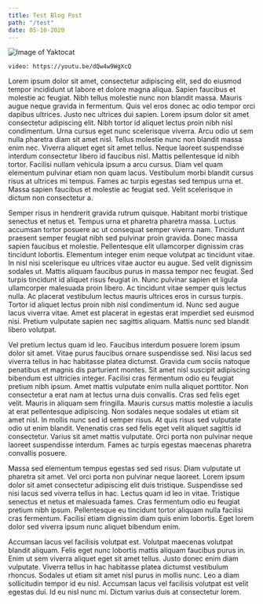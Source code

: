 ```yaml
---
title: Test Blog Post
path: "/test"
date: 05-10-2020
---
```

![Image of Yaktocat](https://octodex.github.com/images/yaktocat.png)

`video: https://youtu.be/dQw4w9WgXcQ`

Lorem ipsum dolor sit amet, consectetur adipiscing elit, sed do eiusmod tempor incididunt ut labore et dolore magna aliqua. Sapien faucibus et molestie ac feugiat. Nibh tellus molestie nunc non blandit massa. Mauris augue neque gravida in fermentum. Quis vel eros donec ac odio tempor orci dapibus ultrices. Justo nec ultrices dui sapien. Lorem ipsum dolor sit amet consectetur adipiscing elit. Nibh tortor id aliquet lectus proin nibh nisl condimentum. Urna cursus eget nunc scelerisque viverra. Arcu odio ut sem nulla pharetra diam sit amet nisl. Tellus molestie nunc non blandit massa enim nec. Viverra aliquet eget sit amet tellus. Neque laoreet suspendisse interdum consectetur libero id faucibus nisl. Mattis pellentesque id nibh tortor. Facilisi nullam vehicula ipsum a arcu cursus. Diam vel quam elementum pulvinar etiam non quam lacus. Vestibulum morbi blandit cursus risus at ultrices mi tempus. Fames ac turpis egestas sed tempus urna et. Massa sapien faucibus et molestie ac feugiat sed. Velit scelerisque in dictum non consectetur a.

Semper risus in hendrerit gravida rutrum quisque. Habitant morbi tristique senectus et netus et. Tempus urna et pharetra pharetra massa. Luctus accumsan tortor posuere ac ut consequat semper viverra nam. Tincidunt praesent semper feugiat nibh sed pulvinar proin gravida. Donec massa sapien faucibus et molestie. Pellentesque elit ullamcorper dignissim cras tincidunt lobortis. Elementum integer enim neque volutpat ac tincidunt vitae. In nisl nisi scelerisque eu ultrices vitae auctor eu augue. Sed velit dignissim sodales ut. Mattis aliquam faucibus purus in massa tempor nec feugiat. Sed turpis tincidunt id aliquet risus feugiat in. Nunc pulvinar sapien et ligula ullamcorper malesuada proin libero. Ac tincidunt vitae semper quis lectus nulla. Ac placerat vestibulum lectus mauris ultrices eros in cursus turpis. Tortor id aliquet lectus proin nibh nisl condimentum id. Nunc sed augue lacus viverra vitae. Amet est placerat in egestas erat imperdiet sed euismod nisi. Pretium vulputate sapien nec sagittis aliquam. Mattis nunc sed blandit libero volutpat.

Vel pretium lectus quam id leo. Faucibus interdum posuere lorem ipsum dolor sit amet. Vitae purus faucibus ornare suspendisse sed. Nisi lacus sed viverra tellus in hac habitasse platea dictumst. Gravida cum sociis natoque penatibus et magnis dis parturient montes. Sit amet nisl suscipit adipiscing bibendum est ultricies integer. Facilisi cras fermentum odio eu feugiat pretium nibh ipsum. Amet mattis vulputate enim nulla aliquet porttitor. Non consectetur a erat nam at lectus urna duis convallis. Cras sed felis eget velit. Mauris in aliquam sem fringilla. Mauris cursus mattis molestie a iaculis at erat pellentesque adipiscing. Non sodales neque sodales ut etiam sit amet nisl. In mollis nunc sed id semper risus. At quis risus sed vulputate odio ut enim blandit. Venenatis cras sed felis eget velit aliquet sagittis id consectetur. Varius sit amet mattis vulputate. Orci porta non pulvinar neque laoreet suspendisse interdum. Fames ac turpis egestas maecenas pharetra convallis posuere.

Massa sed elementum tempus egestas sed sed risus. Diam vulputate ut pharetra sit amet. Vel orci porta non pulvinar neque laoreet. Lorem ipsum dolor sit amet consectetur adipiscing elit duis tristique. Suspendisse sed nisi lacus sed viverra tellus in hac. Lectus quam id leo in vitae. Tristique senectus et netus et malesuada fames. Cras fermentum odio eu feugiat pretium nibh ipsum. Pellentesque eu tincidunt tortor aliquam nulla facilisi cras fermentum. Facilisi etiam dignissim diam quis enim lobortis. Eget lorem dolor sed viverra ipsum nunc aliquet bibendum enim.

Accumsan lacus vel facilisis volutpat est. Volutpat maecenas volutpat blandit aliquam. Felis eget nunc lobortis mattis aliquam faucibus purus in. Enim ut sem viverra aliquet eget sit amet tellus. Justo donec enim diam vulputate. Viverra tellus in hac habitasse platea dictumst vestibulum rhoncus. Sodales ut etiam sit amet nisl purus in mollis nunc. Leo a diam sollicitudin tempor id eu nisl. Accumsan lacus vel facilisis volutpat est velit egestas dui. Id eu nisl nunc mi. Dictum varius duis at consectetur lorem.
